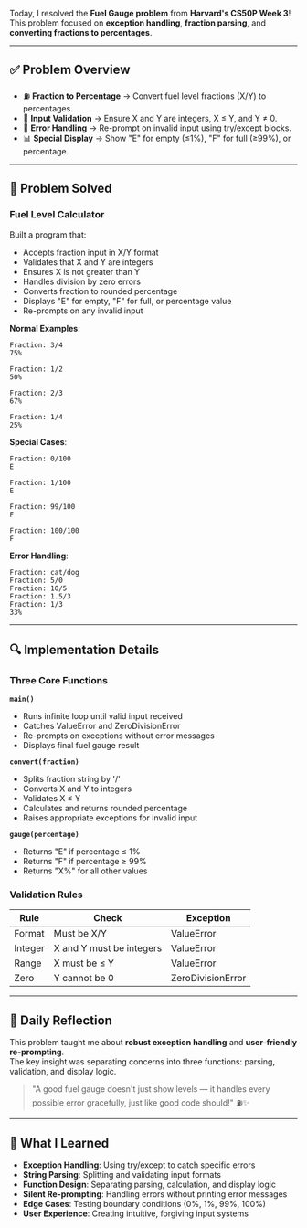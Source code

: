 Today, I resolved the **Fuel Gauge problem** from **Harvard's CS50P Week 3**!  
This problem focused on **exception handling**, **fraction parsing**, and **converting fractions to percentages**.  

---

## ✅ Problem Overview  

- ⛽ **Fraction to Percentage** → Convert fuel level fractions (X/Y) to percentages.  
- 🔢 **Input Validation** → Ensure X and Y are integers, X ≤ Y, and Y ≠ 0.  
- 🔄 **Error Handling** → Re-prompt on invalid input using try/except blocks.  
- 📊 **Special Display** → Show "E" for empty (≤1%), "F" for full (≥99%), or percentage.  

---

## 🎯 Problem Solved

### Fuel Level Calculator
Built a program that:
- Accepts fraction input in X/Y format
- Validates that X and Y are integers
- Ensures X is not greater than Y
- Handles division by zero errors
- Converts fraction to rounded percentage
- Displays "E" for empty, "F" for full, or percentage value
- Re-prompts on any invalid input

**Normal Examples**:
```
Fraction: 3/4
75%

Fraction: 1/2
50%

Fraction: 2/3
67%

Fraction: 1/4
25%
```

**Special Cases**:
```
Fraction: 0/100
E

Fraction: 1/100
E

Fraction: 99/100
F

Fraction: 100/100
F
```

**Error Handling**:
```
Fraction: cat/dog
Fraction: 5/0
Fraction: 10/5
Fraction: 1.5/3
Fraction: 1/3
33%
```

---

## 🔍 Implementation Details

### Three Core Functions

**`main()`**
- Runs infinite loop until valid input received
- Catches ValueError and ZeroDivisionError
- Re-prompts on exceptions without error messages
- Displays final fuel gauge result

**`convert(fraction)`**
- Splits fraction string by '/'
- Converts X and Y to integers
- Validates X ≤ Y
- Calculates and returns rounded percentage
- Raises appropriate exceptions for invalid input

**`gauge(percentage)`**
- Returns "E" if percentage ≤ 1%
- Returns "F" if percentage ≥ 99%
- Returns "X%" for all other values

### Validation Rules

| Rule | Check | Exception |
|------|-------|-----------|
| Format | Must be X/Y | ValueError |
| Integer | X and Y must be integers | ValueError |
| Range | X must be ≤ Y | ValueError |
| Zero | Y cannot be 0 | ZeroDivisionError |

---

## 💭 Daily Reflection  

This problem taught me about **robust exception handling** and **user-friendly re-prompting**.  
The key insight was separating concerns into three functions: parsing, validation, and display logic.  

> "A good fuel gauge doesn't just show levels — it handles every possible error gracefully, just like good code should!" ⛽✨

---

## 🚀 What I Learned

- **Exception Handling**: Using try/except to catch specific errors
- **String Parsing**: Splitting and validating input formats
- **Function Design**: Separating parsing, calculation, and display logic
- **Silent Re-prompting**: Handling errors without printing error messages
- **Edge Cases**: Testing boundary conditions (0%, 1%, 99%, 100%)
- **User Experience**: Creating intuitive, forgiving input systems